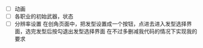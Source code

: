- [ ] 动画
- [ ] 各职业的初始武器，状态
- [ ] 分辨率设置
在创角页面中，把发型设置成一个按钮，点进去进入发型选择界面，选完发型后按勾退出发型选择界面
在不过多删减我代码的情况下实现我的要求